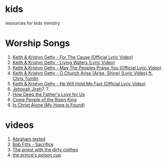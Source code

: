 # kids
resources for kids ministry

# Worship Songs
1. [Keith & Kristyn Getty - For The Cause (Official Lyric Video)](https://youtu.be/PHuLOdZdqs8)
2. [Keith & Kristyn Getty - Living Waters (Lyric Video)](https://youtu.be/LA9UfBEHciY)
3. [Keith & Kristyn Getty - May The Peoples Praise You (Official Lyric Video)](https://youtu.be/7BrfkjHdKVI)
4. [Keith & Kristyn Getty - O Church Arise (Arise, Shine) (Lyric Video) ft. Chris Tomlin](https://youtu.be/A98YQHG8tLY)
5. [Keith & Kristyn Getty - He Will Hold Me Fast (Official Lyric Video)](https://www.youtube.com/watch?v=936BapRFHaQ)
6. [Jehovah Jireh](https://youtu.be/JXXIDxbrzF8)7. 7. 
8. [How Deep the Father's Love for Us](https://www.youtube.com/watch?v=A0CDqG5STPM)
9. [Come People of the Risen King](https://www.youtube.com/watch?v=9j07fbld3uY)
10. [In Christ Alone (My Hope Is Found)](https://youtu.be/rn9-UNer6MQ)

# videos
1. [Abraham tested](https://youtu.be/N5aP78z9CxU)
2. [Bob Fitts - Sacrifice](https://www.youtube.com/watch?v=RcjkJp9VxY8&t=17s)
3. [The priest with the dirty clothes](https://youtu.be/biHTLw1nc9k?t=14)
4. [the prince's poison cup](https://www.youtube.com/watch?v=1pZa-F2SzAE&t=1s)
